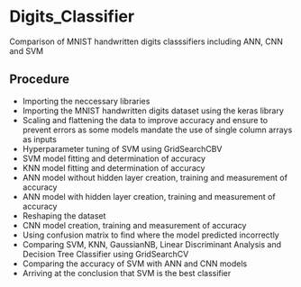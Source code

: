 # Digits_Classifier
Comparison of MNIST handwritten digits classsifiers including ANN, CNN and SVM

## Procedure
* Importing the neccessary libraries
* Importing the MNIST handwritten digits dataset using the keras library
* Scaling and flattening the data to improve accuracy and ensure to prevent errors as some models mandate the use of single column arrays as inputs
* Hyperparameter tuning of SVM using GridSearchCBV
* SVM model fitting and determination of accuracy
* KNN model fitting and determination of accuracy
* ANN model without hidden layer creation, training and measurement of accuracy
* ANN model with hidden layer creation, training and measurement of accuracy
* Reshaping the dataset
* CNN model creation, training and measurement of accuracy
* Using confusion matrix to find where the model predicted incorrectly
* Comparing SVM, KNN, GaussianNB, Linear Discriminant Analysis and Decision Tree Classifier using GridSearchCV
* Comparing the accuracy of SVM with ANN and CNN models
* Arriving at the conclusion that SVM is the best classifier